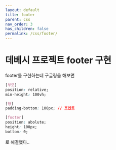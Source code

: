 ```yaml
---
layout: default
title: footer
parent: css
nav_order: 3
has_children: false
permalink: /css/footer/
---
```


# 데베시 프로젝트 footer 구현

footer를 구현하는데 구글링을 해보면

``` css
[부모]
position: relative;
min-height: 100vh;

[형]
padding-bottom: 100px; // 포인트

[footer]
position: abolute;
height: 100px;
bottom: 0;
```
로 해결했다..